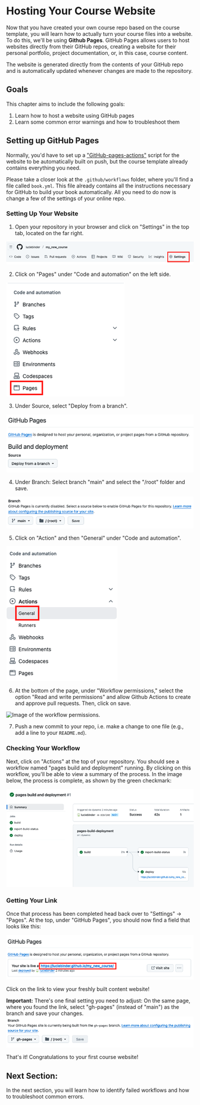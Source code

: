 # Hosting Your Course Website

Now that you have created your own course repo based on the course template, you will learn how to actually turn your course files into a website. To do this, we'll be using **Github Pages**. GitHub Pages allows users to host websites directly from their GitHub repos, creating a website for their personal portfolio, project documentation, or, in this case, course content. 

The website is generated directly from the contents of your GitHub repo and is automatically updated whenever changes are made to the repository. 

## Goals
This chapter aims to include the following goals:

1. Learn how to host a website using GitHub pages
2. Learn some common error warnings and how to troubleshoot them 

## Setting up GitHub Pages
Normally, you'd have to set up a ["GitHub-pages-actions"](https://github.com/marketplace/actions/github-pages-action) script for the website to be automatically built on push, but the course template already contains everything you need. 

Please take a closer look at the `.github/workflows` folder, where you'll find a file called `book.yml`. This file already contains all the instructions necessary for GitHub to build your book automatically. All you need to do now is change a few of the settings of your online repo. 

### Setting Up Your Website

1. Open your repository in your browser and click on "Settings" in the top tab, located on the far right.

![Image of the tab where the word "Settings" is located on the far right](../../static/settings.png)

2. Click on "Pages" under "Code and automation" on the left side.

![Image of the menu on the left side.](../../static/pages.png)

3. Under Source, select "Deploy from a branch".

![Image of the "Deploy from a branch" option under Source section, located under the Build and Deployment section](../../static/deploy.png)

4. Under Branch: Select branch "main" and select the "/root" folder and save.

![Image of the settings under Branch.](../../static/branch.png)

5. Click on "Action" and then "General" under "Code and automation".

![Image of the menu on the left side.](../../static/actions-general.png)

6. At the bottom of the page, under "Workflow permissions," select the option "Read and write permissions" and allow Github Actions to create and approve pull requests. Then, click on save.

![Image of the workflow permissions.](../../static/workflow-persmissions.png)

7. Push a new commit to your repo, i.e. make a change to one file (e.g., add a line to your `README.md`).

### Checking Your Workflow

Next, click on "Actions" at the top of your repository. You should see a workflow named "pages build and deployment" running. By clicking on this workflow, you'll be able to view a summary of the process. In the image below, the process is complete, as shown by the green checkmark:

![Image of a completed workflow with a green checkmark.](../../static/action_deployment.png)

### Getting Your Link

Once that process has been completed head back over to "Settings" -> "Pages". At the top, under "GitHub Pages", you should now find a field that looks like this:

![Image of the final link that is presented under "GitHub Pages".](../../static/pages_link.png)

Click on the link to view your freshly built content website! 

**Important:** There's one final setting you need to adjust: On the same page, where you found the link, select "gh-pages" (instead of "main") as the branch and save your changes.
![Image of the settings under Branch.](../../static/gh-pages.png)

That's it! Congratulations to your first course website! 

## Next Section:
In the next section, you will learn how to identify failed workflows and how to troubleshoot common errors.
